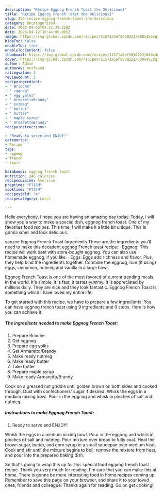 ```yaml
---
description: "Recipe Eggnog French Toast the Delicious}"
title: "Recipe Eggnog French Toast the Delicious}"
slug: 224-recipe-eggnog-french-toast-the-delicious
category: Uncategorized
date: 2022-09-02T08:22:29.220Z
date: 2023-04-12T10:44:06.005Z
image: https://img-global.cpcdn.com/recipes/11571a5ef5030223/680x482cq70/eggnog-french-toast-recipe-main-photo.jpg
hideToc: false
enableToc: true
enableTocContent: false
thumbnail: https://img-global.cpcdn.com/recipes/11571a5ef5030223/680x482cq70/eggnog-french-toast-recipe-main-photo.jpg
cover: https://img-global.cpcdn.com/recipes/11571a5ef5030223/680x482cq70/eggnog-french-toast-recipe-main-photo.jpg
author: Admin
authorAv: notfound
ratingvalue: 3
reviewcount: 3
recipeingredient:
- " Brioche"
- " eggnog"
- " egg yolks"
- " ArmarettoBrandy"
- " nutmeg"
- " butter"
- " butter"
- " maple syrup"
- " ArmarettoBrandy"
recipeinstructions:

- "Ready to serve and ENJOY!"
categories:
- Recipe
tags:
- eggnog
- french
- toast

katakunci: eggnog french toast 
nutrition: 246 calories
recipecuisine: American
preptime: "PT18M"
cooktime: "PT35M"
recipeyield: "4"
recipecategory: Lunch

---
```



Hello everybody, I hope you are having an amazing day today. Today, I will show you a way to make a special dish, eggnog french toast. One of my favorites food recipes. This time, I will make it a little bit unique. This is gonna smell and look delicious.

sanzoe Eggnog French Toast Ingredients These are the ingredients you&#39;ll need to make this decadent eggnog French toast recipe: · Eggnog: This recipe will work best with store-bought eggnog. You can also use homemade eggnog, if you like. · Eggs: Eggs add richness and flavor. Plus, they help bind the ingredients together. Combine the eggnog, rum (if using) eggs, cinnamon, nutmeg and vanilla in a large bowl.

Eggnog French Toast is one of the most favored of current trending meals in the world. It's simple, it is fast, it tastes yummy. It is appreciated by millions daily. They are nice and they look fantastic. Eggnog French Toast is something which I have loved my entire life.


To get started with this recipe, we have to prepare a few ingredients. You can have eggnog french toast using 9 ingredients and 0 steps. Here is how you can achieve it.

<!--inarticleads1-->

##### The ingredients needed to make Eggnog French Toast:

1. Prepare  Brioche
1. Get  eggnog
1. Prepare  egg yolks
1. Get  Armaretto/Brandy
1. Make ready  nutmeg
1. Make ready  butter
1. Take  butter
1. Prepare  maple syrup
1. Make ready  Armaretto/Brandy


Cook on a greased hot griddle until golden brown on both sides and cooked through. Dust with confectioners&#39; sugar if desired. Whisk the eggs in a medium mixing bowl. Pour in the eggnog and whisk in pinches of salt and nutmeg. 

<!--inarticleads2-->

##### Instructions to make Eggnog French Toast:


1. Ready to serve and ENJOY!

Whisk the eggs in a medium mixing bowl. Pour in the eggnog and whisk in pinches of salt and nutmeg. Pour mixture over bread to fully coat. Heat the brown sugar, butter, and corn syrup in a small saucepan over medium heat. Cook and stir until the mixture begins to boil; remove the mixture from heat, and pour into the prepared baking dish. 

So that's going to wrap this up for this special food eggnog french toast recipe. Thank you very much for reading. I'm sure that you can make this at home. There is gonna be more interesting food in home recipes coming up. Remember to save this page on your browser, and share it to your loved ones, friends and colleague. Thanks again for reading. Go on get cooking!
